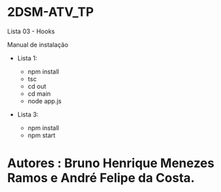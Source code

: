 # 2DSM-ATV_TP
         
Lista 03 - Hooks



Manual de instalação

- Lista 1:
    - npm install
    - tsc
    - cd out
    - cd main
    - node app.js

- Lista 3:
   - npm install
   - npm start


# Autores : Bruno Henrique Menezes Ramos e André Felipe da Costa.

